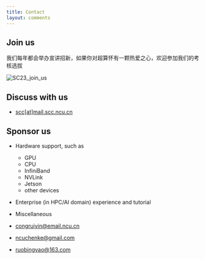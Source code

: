 ```yaml
---
title: Contact
layout: comments
---
```


## Join us
我们每年都会举办宣讲招新，如果你对超算怀有一颗热爱之心，欢迎参加我们的考核选拔

![SC23_join_us](https://github.com/NCUSCC/NCUSCC.github.io/blob/latest/images/SC23_join.png)


## Discuss with us

- [scc[at]mail.scc.ncu.cn](mailto:congruiyin@email.ncu.cn)

## Sponsor us

- Hardware support, such as
  - GPU
  - CPU
  - InfiniBand
  - NVLink
  - Jetson
  - other devices
- Enterprise (in HPC/AI domain) experience and tutorial
- Miscellaneous


- [congruiyin@email.ncu.cn](mailto:congruiyin@email.ncu.cn)
- [ncuchenke@gmail.com](ncuchenke@gmail.com)
- [ruobingyao@163.com](mailto:ruobingyao@163.com)
